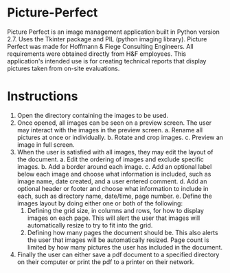 # Picture-Perfect
Picture Perfect is an image management application built in Python version 2.7. Uses the Tkinter package and PIL (python imaging library). Picture Perfect was made for Hoffmann & Fiege Consulting Engineers. All requirements were obtained directly from H&F employees. This application's intended use is for creating technical reports that display pictures taken from on-site evaluations.

# Instructions
1. Open the directory containing the images to be used.
2. Once opened, all images can be seen on a preview screen. The user may interact with the images in the preview screen.
  a. Rename all pictures at once or individually.
  b. Rotate and crop images.
  c. Preview an image in full screen.
3. When the user is satisfied with all images, they may edit the layout of the document.
  a. Edit the ordering of images and exclude specific images.
  b. Add a border around each image.
  c. Add an optional label below each image and choose what information is included, such as image name, date created, and a user entered comment.
  d. Add an optional header or footer and choose what information to include in each, such as directory name, date/time, page number.
  e. Define the images layout by doing either one or both of the following:
    1. Defining the grid size, in columns and rows, for how to display images on each page. This will alert the user that images will automatically resize to try to fit into the grid.
    2. Defining how many pages the document should be. This also alerts the user that images will be automatically resized. Page count is limited by how many pictures the user has included in the document.
4. Finally the user can either save a pdf document to a specified directory on their computer or print the pdf to a printer on their network.



